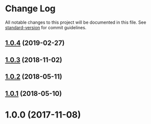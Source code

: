 # Change Log

All notable changes to this project will be documented in this file. See [standard-version](https://github.com/conventional-changelog/standard-version) for commit guidelines.

## [1.0.4](https://github.com/webdenim/stylelint-config-material/compare/1.0.3...1.0.4) (2019-02-27)



<a name="1.0.3"></a>
## [1.0.3](https://github.com/webdenim/stylelint-config-material/compare/1.0.2...1.0.3) (2018-11-02)



<a name="1.0.2"></a>
## [1.0.2](https://github.com/webdenim/stylelint-config-material/compare/1.0.1...1.0.2) (2018-05-11)



<a name="1.0.1"></a>
## [1.0.1](https://github.com/webdenim/stylelint-config-material/compare/1.0.0...1.0.1) (2018-05-10)



<a name="1.0.0"></a>
# 1.0.0 (2017-11-08)
